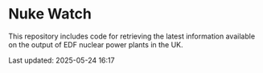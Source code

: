 # Nuke Watch

This repository includes code for retrieving the latest information available on the output of EDF nuclear power plants in the UK.

Last updated: 2025-05-24 16:17